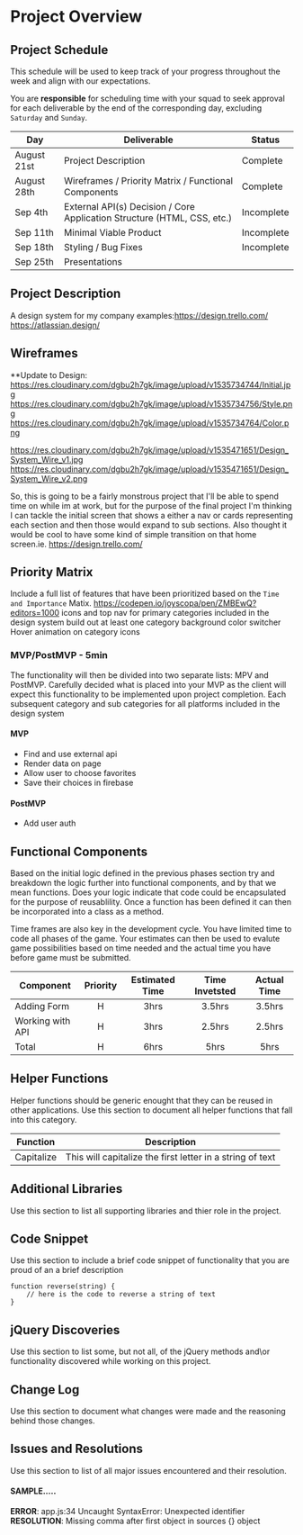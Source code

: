 # Project Overview

## Project Schedule

This schedule will be used to keep track of your progress throughout the week and align with our expectations.  

You are **responsible** for scheduling time with your squad to seek approval for each deliverable by the end of the corresponding day, excluding `Saturday` and `Sunday`.

|  Day | Deliverable | Status
|---|---| ---|
|August 21st| Project Description |Complete
|August 28th| Wireframes / Priority Matrix / Functional Components | Complete
|Sep 4th| External API(s) Decision / Core Application Structure (HTML, CSS, etc.) | Incomplete
|Sep 11th| Minimal Viable Product | Incomplete
|Sep 18th| Styling / Bug Fixes | Incomplete
|Sep 25th| Presentations 


## Project Description

 A design system for my company examples:https://design.trello.com/ https://atlassian.design/

## Wireframes
**Update to Design:
https://res.cloudinary.com/dgbu2h7gk/image/upload/v1535734744/Initial.jpg
https://res.cloudinary.com/dgbu2h7gk/image/upload/v1535734756/Style.png
https://res.cloudinary.com/dgbu2h7gk/image/upload/v1535734764/Color.png


https://res.cloudinary.com/dgbu2h7gk/image/upload/v1535471651/Design_System_Wire_v1.jpg
https://res.cloudinary.com/dgbu2h7gk/image/upload/v1535471651/Design_System_Wire_v2.png

So, this is going to be a fairly monstrous project that I'll be able to spend time on while im at work, but for the purpose of the final project I'm thinking I can tackle the initial screen that shows a either a nav or cards representing each section and then those would expand to sub sections. Also thought it would be cool to have some kind of simple transition on that home screen.ie. https://design.trello.com/ 

## Priority Matrix

Include a full list of features that have been prioritized based on the `Time and Importance` Matix.
https://codepen.io/joyscopa/pen/ZMBEwQ?editors=1000
icons and top nav for primary categories included in the design system
build out at least one category
background color switcher
Hover animation on category icons

### MVP/PostMVP - 5min

The functionality will then be divided into two separate lists: MPV and PostMVP.  Carefully decided what is placed into your MVP as the client will expect this functionality to be implemented upon project completion.
Each subsequent category and sub categories for all platforms included in the design system

#### MVP 

- Find and use external api 
- Render data on page 
- Allow user to choose favorites 
- Save their choices in firebase

#### PostMVP 

- Add user auth

## Functional Components

Based on the initial logic defined in the previous  phases section try and breakdown the logic further into functional components, and by that we mean functions.  Does your logic indicate that code could be encapsulated for the purpose of reusablility.  Once a function has been defined it can then be incorporated into a class as a method. 

Time frames are also key in the development cycle.  You have limited time to code all phases of the game.  Your estimates can then be used to evalute game possibilities based on time needed and the actual time you have before game must be submitted. 

| Component | Priority | Estimated Time | Time Invetsted | Actual Time |
| --- | :---: |  :---: | :---: | :---: |
| Adding Form | H | 3hrs| 3.5hrs | 3.5hrs |
| Working with API | H | 3hrs| 2.5hrs | 2.5hrs |
| Total | H | 6hrs| 5hrs | 5hrs |

## Helper Functions
Helper functions should be generic enought that they can be reused in other applications. Use this section to document all helper functions that fall into this category.

| Function | Description | 
| --- | :---: |  
| Capitalize | This will capitalize the first letter in a string of text | 

## Additional Libraries
 Use this section to list all supporting libraries and thier role in the project. 

## Code Snippet

Use this section to include a brief code snippet of functionality that you are proud of an a brief description  

```
function reverse(string) {
	// here is the code to reverse a string of text
}
```

## jQuery Discoveries
 Use this section to list some, but not all, of the jQuery methods and\or functionality discovered while working on this project.

## Change Log
 Use this section to document what changes were made and the reasoning behind those changes.  

## Issues and Resolutions
 Use this section to list of all major issues encountered and their resolution.

#### SAMPLE.....
**ERROR**: app.js:34 Uncaught SyntaxError: Unexpected identifier                                
**RESOLUTION**: Missing comma after first object in sources {} object
